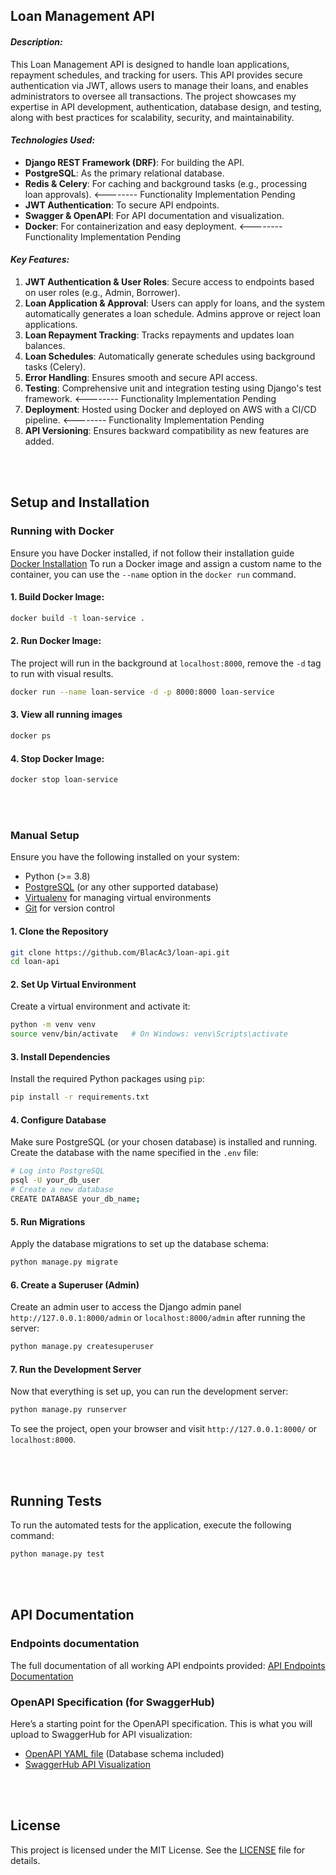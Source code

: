Loan Management API
---

#### ***Description:***
This Loan Management API is designed to handle loan applications, repayment schedules, and tracking for users. This API provides secure authentication via JWT, allows users to manage their loans, and enables administrators to oversee all transactions. The project showcases my expertise in API development, authentication, database design, and testing, along with best practices for scalability, security, and maintainability.

#### ***Technologies Used:***
- **Django REST Framework (DRF)**: For building the API.
- **PostgreSQL**: As the primary relational database.
- **Redis & Celery**: For caching and background tasks (e.g., processing loan approvals). <-------- Functionality Implementation Pending
- **JWT Authentication**: To secure API endpoints.
- **Swagger & OpenAPI**: For API documentation and visualization. 
- **Docker**: For containerization and easy deployment. <-------- Functionality Implementation Pending

#### ***Key Features:***
1. **JWT Authentication & User Roles**: Secure access to endpoints based on user roles (e.g., Admin, Borrower).
2. **Loan Application & Approval**: Users can apply for loans, and the system automatically generates a loan schedule. Admins approve or reject loan applications.
3. **Loan Repayment Tracking**: Tracks repayments and updates loan balances.
4. **Loan Schedules**: Automatically generate schedules using background tasks (Celery).
5. **Error Handling**: Ensures smooth and secure API access.
6. **Testing**: Comprehensive unit and integration testing using Django's test framework. <-------- Functionality Implementation Pending
7. **Deployment**: Hosted using Docker and deployed on AWS with a CI/CD pipeline. <-------- Functionality Implementation Pending
8. **API Versioning**: Ensures backward compatibility as new features are added.

<br>
<br>


## Setup and Installation

### Running with Docker
Ensure you have Docker installed, if not follow their installation guide [Docker Installation](https://docs.docker.com/engine/install/)
To run a Docker image and assign a custom name to the container, you can use the `--name` option in the `docker run` command.

#### 1. Build Docker Image:

```bash
docker build -t loan-service . 
```

#### 2. Run Docker Image:
The project will run in the background at `localhost:8000`, remove the `-d` tag to run with visual results.
```bash
docker run --name loan-service -d -p 8000:8000 loan-service
```

#### 3. View all running images
```bash
docker ps
```

#### 4. Stop Docker Image:
```bash
docker stop loan-service 
```


<br>
<br>

### Manual Setup

Ensure you have the following installed on your system:

- Python (>= 3.8)
- [PostgreSQL](https://www.postgresql.org/download/) (or any other supported database)
- [Virtualenv](https://virtualenv.pypa.io/en/latest/installation.html) for managing virtual environments
- [Git](https://git-scm.com/) for version control

#### 1. Clone the Repository

```bash
git clone https://github.com/BlacAc3/loan-api.git
cd loan-api
```

#### 2. Set Up Virtual Environment

Create a virtual environment and activate it:

```bash
python -m venv venv
source venv/bin/activate   # On Windows: venv\Scripts\activate
```

#### 3. Install Dependencies

Install the required Python packages using `pip`:

```bash
pip install -r requirements.txt
```


#### 4. Configure Database

Make sure PostgreSQL (or your chosen database) is installed and running. Create the database with the name specified in the `.env` file:

```bash
# Log into PostgreSQL
psql -U your_db_user
# Create a new database
CREATE DATABASE your_db_name;
```

#### 5. Run Migrations

Apply the database migrations to set up the database schema:

```bash
python manage.py migrate
```

#### 6. Create a Superuser (Admin)

Create an admin user to access the Django admin panel `http://127.0.0.1:8000/admin` or `localhost:8000/admin` after running the server:

```bash
python manage.py createsuperuser
```

#### 7. Run the Development Server

Now that everything is set up, you can run the development server:

```bash
python manage.py runserver
```

To see the project, open your browser and visit `http://127.0.0.1:8000/` or `localhost:8000`.

<br>
<br>


## Running Tests

To run the automated tests for the application, execute the following command:

```bash
python manage.py test
```
<br>
<br>

## API Documentation

### **Endpoints documentation**
The full documentation of all working API endpoints provided: 
[API Endpoints Documentation](endpoints.md)


### **OpenAPI Specification (for SwaggerHub)**

Here’s a starting point for the OpenAPI specification. This is what you will upload to SwaggerHub for API visualization: 
- [OpenAPI YAML file](openapi.yaml) (Database schema included)
- [SwaggerHub API Visualization](https://app.swaggerhub.com/apis/ACEEZEALA/Ace_Loan/1.0.0)

<br>
<br>


## License

This project is licensed under the MIT License. See the [LICENSE](LICENSE) file for details.

